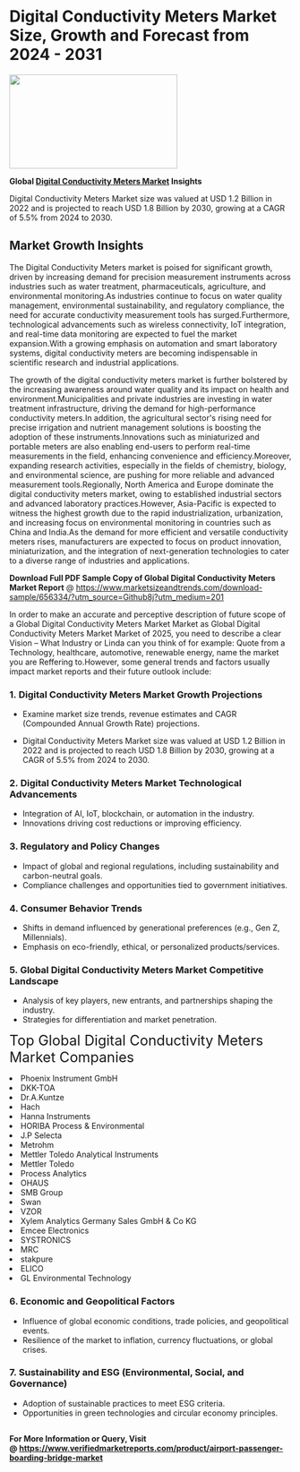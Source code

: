 <H1>Digital Conductivity Meters Market Size, Growth and Forecast from 2024 - 2031</H1><img class="aligncenter size-medium wp-image-584254" src="https://thirdeyenews.in/wp-content/uploads/2024/09/Global-Market-Research-300x168.jpeg" alt="" width="300" height="168" /><p><strong>Global&nbsp;<a href="https://www.marketsizeandtrends.com/download-sample/656334/?utm_source=Github8j?utm_medium=201">Digital Conductivity Meters Market</a> Insights</strong></p><p>Digital Conductivity Meters Market size was valued at USD 1.2 Billion in 2022 and is projected to reach USD 1.8 Billion by 2030, growing at a CAGR of 5.5% from 2024 to 2030.</p><p><h2>Market Growth Insights</h2> <p>The Digital Conductivity Meters market is poised for significant growth, driven by increasing demand for precision measurement instruments across industries such as water treatment, pharmaceuticals, agriculture, and environmental monitoring.As industries continue to focus on water quality management, environmental sustainability, and regulatory compliance, the need for accurate conductivity measurement tools has surged.Furthermore, technological advancements such as wireless connectivity, IoT integration, and real-time data monitoring are expected to fuel the market expansion.With a growing emphasis on automation and smart laboratory systems, digital conductivity meters are becoming indispensable in scientific research and industrial applications.</p> <p>The growth of the digital conductivity meters market is further bolstered by the increasing awareness around water quality and its impact on health and environment.Municipalities and private industries are investing in water treatment infrastructure, driving the demand for high-performance conductivity meters.In addition, the agricultural sector's rising need for precise irrigation and nutrient management solutions is boosting the adoption of these instruments.Innovations such as miniaturized and portable meters are also enabling end-users to perform real-time measurements in the field, enhancing convenience and efficiency.Moreover, expanding research activities, especially in the fields of chemistry, biology, and environmental science, are pushing for more reliable and advanced measurement tools.Regionally, North America and Europe dominate the digital conductivity meters market, owing to established industrial sectors and advanced laboratory practices.However, Asia-Pacific is expected to witness the highest growth due to the rapid industrialization, urbanization, and increasing focus on environmental monitoring in countries such as China and India.As the demand for more efficient and versatile conductivity meters rises, manufacturers are expected to focus on product innovation, miniaturization, and the integration of next-generation technologies to cater to a diverse range of industries and applications.</p> <p><span class=""><strong>Download Full PDF Sample Copy of Global Digital Conductivity Meters Market Report</strong> @ <a href="https://www.marketsizeandtrends.com/download-sample/656334/?utm_source=Github8j?utm_medium=201" target="_blank">https://www.marketsizeandtrends.com/download-sample/656334/?utm_source=Github8j?utm_medium=201</a></span></p><p>In order to make an accurate and perceptive description of future scope of a Global&nbsp;Digital Conductivity Meters Market Market as Global&nbsp;Digital Conductivity Meters Market Market of 2025, you need to describe a clear Vision &ndash; What Industry or Linda can you think of for example: Quote from a Technology, healthcare, automotive, renewable energy, name the market you are Reffering to.However, some general trends and factors usually impact market reports and their future outlook include:</p><h3>1.&nbsp;<strong>Digital Conductivity Meters Market Growth Projections</strong></h3><ul><li>Examine market size trends, revenue estimates and CAGR (Compounded Annual Growth Rate) projections.</li><li><p>Digital Conductivity Meters Market size was valued at USD 1.2 Billion in 2022 and is projected to reach USD 1.8 Billion by 2030, growing at a CAGR of 5.5% from 2024 to 2030.</p></li></ul><h3>2.&nbsp;<strong>Digital Conductivity Meters Market Technological Advancements</strong></h3><ul><li>Integration of AI, IoT, blockchain, or automation in the industry.</li><li>Innovations driving cost reductions or improving efficiency.</li></ul><h3>3.&nbsp;<strong>Regulatory and Policy Changes</strong></h3><ul><li>Impact of global and regional regulations, including sustainability and carbon-neutral goals.</li><li>Compliance challenges and opportunities tied to government initiatives.</li></ul><h3>4.&nbsp;<strong>Consumer Behavior Trends</strong></h3><ul><li>Shifts in demand influenced by generational preferences (e.g., Gen Z, Millennials).</li><li>Emphasis on eco-friendly, ethical, or personalized products/services.</li></ul><h3>5.&nbsp;<strong>Global Digital Conductivity Meters Market Competitive Landscape</strong></h3><ul><li>Analysis of key players, new entrants, and partnerships shaping the industry.</li><li>Strategies for differentiation and market penetration.</li></ul><p data-pm-slice="1 1 []"><span style="color: inherit; font-family: inherit; font-size: 25px;">Top Global Digital Conductivity Meters Market Companies</span></p><div class="" data-test-id=""><p><li>Phoenix Instrument GmbH</li><li> DKK-TOA</li><li> Dr.A.Kuntze</li><li> Hach</li><li> Hanna Instruments</li><li> HORIBA Process & Environmental</li><li> J.P Selecta</li><li> Metrohm</li><li> Mettler Toledo Analytical Instruments</li><li> Mettler Toledo</li><li> Process Analytics</li><li> OHAUS</li><li> SMB Group</li><li> Swan</li><li> VZOR</li><li> Xylem Analytics Germany Sales GmbH & Co KG</li><li> Emcee Electronics</li><li> SYSTRONICS</li><li> MRC</li><li> stakpure</li><li> ELICO</li><li> GL Environmental Technology</li></p></div><h3>6.&nbsp;<strong>Economic and Geopolitical Factors</strong></h3><ul><li>Influence of global economic conditions, trade policies, and geopolitical events.</li><li>Resilience of the market to inflation, currency fluctuations, or global crises.</li></ul><h3>7.&nbsp;<strong>Sustainability and ESG (Environmental, Social, and Governance)</strong></h3><ul><li>Adoption of sustainable practices to meet ESG criteria.</li><li>Opportunities in green technologies and circular economy principles.</li></ul><h2><strong style="font-size: 14px;">For More Information or Query, Visit @&nbsp;</strong><a style="background-color: #ffffff; font-size: 14px;" href="https://www.marketsizeandtrends.com/report/digital-conductivity-meters-market/" target="_blank">https://www.verifiedmarketreports.com/product/airport-passenger-boarding-bridge-market</a></h2>